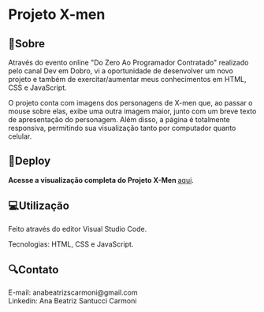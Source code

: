 # Projeto X-men
<h2>📌Sobre</h2>
<p> Através do evento online "Do Zero Ao Programador Contratado" realizado pelo canal Dev em Dobro, vi a oportunidade de desenvolver um novo projeto e também de exercitar/aumentar meus conhecimentos em HTML, CSS e JavaScript. 
<p> O projeto conta com imagens dos personagens de X-men que, ao passar o mouse sobre elas, exibe uma outra imagem maior, junto com um breve texto de apresentação do personagem. Além disso, a página é totalmente responsiva, permitindo sua visualização tanto por computador quanto celular.
</p>

<h2>🔗Deploy</h2>
<strong> Acesse a visualização completa do Projeto X-Men </strong> <a href="https://abeatrizsc.github.io/projeto-Xmen/x-men/" target="_blank"> aqui</a>. </p>

<h2>💻Utilização</h2>
<p> Feito através do editor Visual Studio Code.</p>
<p>Tecnologias: HTML, CSS e JavaScript.</p>

<h2>🔍Contato</h2>
<p>E-mail: anabeatrizscarmoni@gmail.com <br>
Linkedin: Ana Beatriz Santucci Carmoni
</p>
